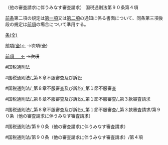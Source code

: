 （他の審査請求に伴うみなす審査請求）
国税通則法第９０条第４項

[前条](国税通則法＿＿＿＿＿第８９条第１項)第二項の規定は[第一項](国税通則法＿＿＿＿＿第９０条第１項)又は[第二項](国税通則法＿＿＿＿＿第９０条第２項)の通知に係る書面について、同条第三項後段の規定は[前項](国税通則法＿＿＿＿＿第９０条第３項)の場合について準用する。

[条(全)](国税通則法＿＿＿＿＿第９０条_.md)

[前項(全)←](国税通則法＿＿＿＿＿第９０条第３項_.md)  ~~→次項(全)~~

[前項 　 ←](国税通則法＿＿＿＿＿第９０条第３項.md)  ~~→次項~~



#国税通則法

#国税通則法/_第８章不服審査及び訴訟

#国税通則法/_第８章不服審査及び訴訟/_第１節不服審査

#国税通則法/_第８章不服審査及び訴訟/_第１節不服審査/_第３款審査請求

#国税通則法/_第８章不服審査及び訴訟/_第１節不服審査/_第３款審査請求/第９０条（他の審査請求に伴うみなす審査請求）

#国税通則法/第９０条（他の審査請求に伴うみなす審査請求）

#国税通則法/第９０条（他の審査請求に伴うみなす審査請求）/第４項

